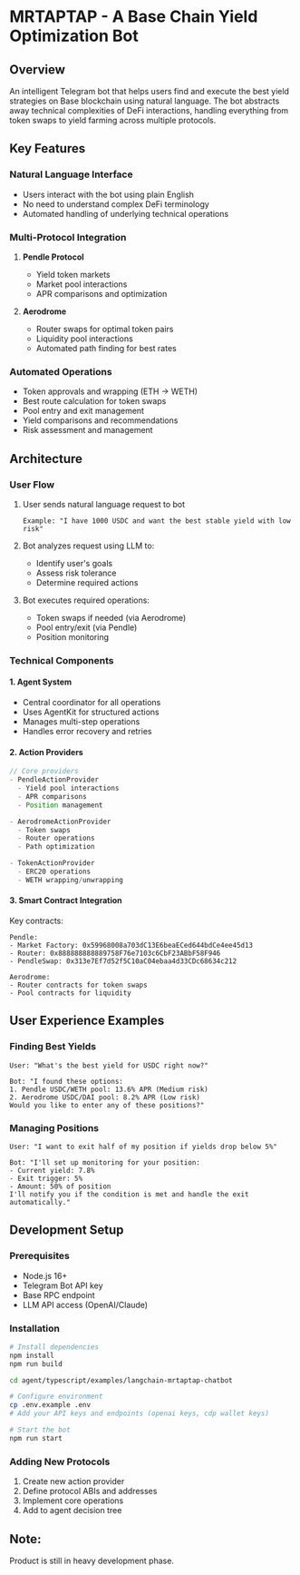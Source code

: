 # MRTAPTAP - A Base Chain Yield Optimization Bot

## Overview
An intelligent Telegram bot that helps users find and execute the best yield strategies on Base blockchain using natural language. The bot abstracts away technical complexities of DeFi interactions, handling everything from token swaps to yield farming across multiple protocols.

## Key Features

### Natural Language Interface
- Users interact with the bot using plain English
- No need to understand complex DeFi terminology
- Automated handling of underlying technical operations

### Multi-Protocol Integration
1. **Pendle Protocol**
   - Yield token markets
   - Market pool interactions
   - APR comparisons and optimization

2. **Aerodrome**
   - Router swaps for optimal token pairs
   - Liquidity pool interactions
   - Automated path finding for best rates

### Automated Operations
- Token approvals and wrapping (ETH → WETH)
- Best route calculation for token swaps
- Pool entry and exit management
- Yield comparisons and recommendations
- Risk assessment and management

## Architecture

### User Flow
1. User sends natural language request to bot
   ```
   Example: "I have 1000 USDC and want the best stable yield with low risk"
   ```

2. Bot analyzes request using LLM to:
   - Identify user's goals
   - Assess risk tolerance
   - Determine required actions

3. Bot executes required operations:
   - Token swaps if needed (via Aerodrome)
   - Pool entry/exit (via Pendle)
   - Position monitoring

### Technical Components

#### 1. Agent System
- Central coordinator for all operations
- Uses AgentKit for structured actions
- Manages multi-step operations
- Handles error recovery and retries

#### 2. Action Providers
```typescript
// Core providers
- PendleActionProvider
  - Yield pool interactions
  - APR comparisons
  - Position management

- AerodromeActionProvider
  - Token swaps
  - Router operations
  - Path optimization

- TokenActionProvider
  - ERC20 operations
  - WETH wrapping/unwrapping
```

#### 3. Smart Contract Integration
Key contracts:
```
Pendle:
- Market Factory: 0x59968008a703dC13E6beaECed644bdCe4ee45d13
- Router: 0x888888888889758F76e7103c6CbF23ABbF58F946
- PendleSwap: 0x313e7Ef7d52f5C10aC04ebaa4d33CDc68634c212

Aerodrome:
- Router contracts for token swaps
- Pool contracts for liquidity
```

## User Experience Examples

### Finding Best Yields
```
User: "What's the best yield for USDC right now?"

Bot: "I found these options:
1. Pendle USDC/WETH pool: 13.6% APR (Medium risk)
2. Aerodrome USDC/DAI pool: 8.2% APR (Low risk)
Would you like to enter any of these positions?"
```

### Managing Positions
```
User: "I want to exit half of my position if yields drop below 5%"

Bot: "I'll set up monitoring for your position:
- Current yield: 7.8%
- Exit trigger: 5%
- Amount: 50% of position
I'll notify you if the condition is met and handle the exit automatically."
```

## Development Setup

### Prerequisites
- Node.js 16+
- Telegram Bot API key
- Base RPC endpoint
- LLM API access (OpenAI/Claude)

### Installation
```bash
# Install dependencies
npm install
npm run build

cd agent/typescript/examples/langchain-mrtaptap-chatbot

# Configure environment
cp .env.example .env
# Add your API keys and endpoints (openai keys, cdp wallet keys)

# Start the bot
npm run start
```

### Adding New Protocols
1. Create new action provider
2. Define protocol ABIs and addresses
3. Implement core operations
4. Add to agent decision tree


## Note:
Product is still in heavy development phase.